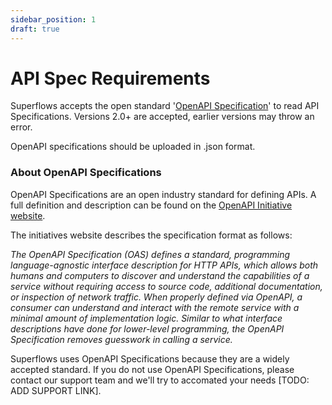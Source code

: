 ```yaml
---
sidebar_position: 1
draft: true
---
```


# API Spec Requirements

Superflows accepts the open standard '[OpenAPI Specification](https://spec.openapis.org/oas/v3.1.0)' to read API Specifications. Versions 2.0+ are accepted, earlier versions may throw an error.

OpenAPI specifications should be uploaded in .json format.

### About OpenAPI Specifications

OpenAPI Specifications are an open industry standard for defining APIs. A full definition and description can be found on the [OpenAPI Initiative website](https://spec.openapis.org/oas/v3.1.0).

The initiatives website describes the specification format as follows:

*The OpenAPI Specification (OAS) defines a standard, programming language-agnostic interface description for HTTP APIs, which allows both humans and computers to discover and understand the capabilities of a service without requiring access to source code, additional documentation, or inspection of network traffic. When properly defined via OpenAPI, a consumer can understand and interact with the remote service with a minimal amount of implementation logic. Similar to what interface descriptions have done for lower-level programming, the OpenAPI Specification removes guesswork in calling a service.*

Superflows uses OpenAPI Specifications because they are a widely accepted standard. If you do not use OpenAPI Specifications, please contact our support team and we'll try to accomated your needs [TODO: ADD SUPPORT LINK].

